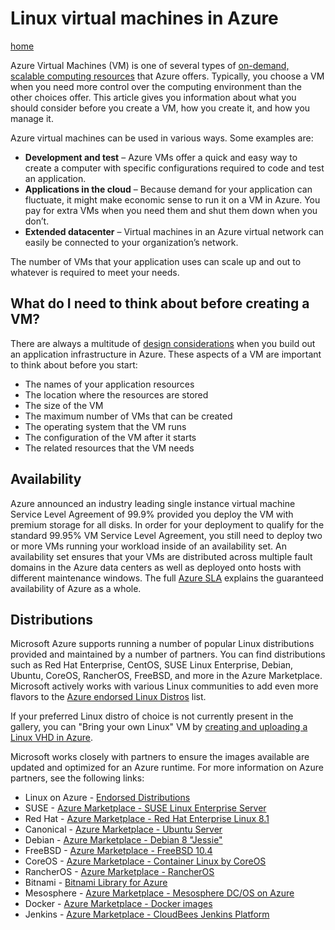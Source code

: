 # Linux virtual machines in Azure

[home](../README.md)

Azure Virtual Machines (VM) is one of several types of [on-demand, scalable computing resources](/azure/architecture/guide/technology-choices/compute-decision-tree) that Azure offers. Typically, you choose a VM when you need more control over the computing environment than the other choices offer. This article gives you information about what you should consider before you create a VM, how you create it, and how you manage it.

Azure virtual machines can be used in various ways. Some examples are:

- **Development and test** – Azure VMs offer a quick and easy way to create a computer with specific configurations required to code and test an application.
- **Applications in the cloud** – Because demand for your application can fluctuate, it might make economic sense to run it on a VM in Azure. You pay for extra VMs when you need them and shut them down when you don’t.
- **Extended datacenter** – Virtual machines in an Azure virtual network can easily be connected to your organization’s network.

The number of VMs that your application uses can scale up and out to whatever is required to meet your needs.

## What do I need to think about before creating a VM?

There are always a multitude of [design considerations](https://docs.microsoft.com/azure/architecture/reference-architectures/n-tier/windows-vm) when you build out an application infrastructure in Azure. These aspects of a VM are important to think about before you start:

- The names of your application resources
- The location where the resources are stored
- The size of the VM
- The maximum number of VMs that can be created
- The operating system that the VM runs
- The configuration of the VM after it starts
- The related resources that the VM needs

## Availability

Azure announced an industry leading single instance virtual machine Service Level Agreement of 99.9% provided you deploy the VM with premium storage for all disks. In order for your deployment to qualify for the standard 99.95% VM Service Level Agreement, you still need to deploy two or more VMs running your workload inside of an availability set. An availability set ensures that your VMs are distributed across multiple fault domains in the Azure data centers as well as deployed onto hosts with different maintenance windows. The full [Azure SLA](https://azure.microsoft.com/support/legal/sla/virtual-machines/) explains the guaranteed availability of Azure as a whole.

## Distributions

Microsoft Azure supports running a number of popular Linux distributions provided and maintained by a number of partners. You can find distributions such as Red Hat Enterprise, CentOS, SUSE Linux Enterprise, Debian, Ubuntu, CoreOS, RancherOS, FreeBSD, and more in the Azure Marketplace. Microsoft actively works with various Linux communities to add even more flavors to the [Azure endorsed Linux Distros](endorsed-distros.md) list.

If your preferred Linux distro of choice is not currently present in the gallery, you can "Bring your own Linux" VM by [creating and uploading a Linux VHD in Azure](create-upload-generic.md).

Microsoft works closely with partners to ensure the images available are updated and optimized for an Azure runtime. For more information on Azure partners, see the following links:

- Linux on Azure - [Endorsed Distributions](endorsed-distros.md)
- SUSE - [Azure Marketplace - SUSE Linux Enterprise Server](https://azuremarketplace.microsoft.com/marketplace/apps?search=suse%20sles&page=1)
- Red Hat - [Azure Marketplace - Red Hat Enterprise Linux 8.1](https://azuremarketplace.microsoft.com/marketplace/apps/RedHat.RedHatEnterpriseLinux81-ARM)
- Canonical - [Azure Marketplace - Ubuntu Server](https://azuremarketplace.microsoft.com/marketplace/apps/Canonical.UbuntuServer)
- Debian - [Azure Marketplace - Debian 8 "Jessie"](https://azuremarketplace.microsoft.com/marketplace/apps/credativ.debian)
- FreeBSD - [Azure Marketplace - FreeBSD 10.4](https://azuremarketplace.microsoft.com/marketplace/apps/Microsoft.FreeBSD104)
- CoreOS - [Azure Marketplace - Container Linux by CoreOS](https://azuremarketplace.microsoft.com/marketplace/apps/CoreOS.CoreOS)
- RancherOS - [Azure Marketplace - RancherOS](https://azuremarketplace.microsoft.com/marketplace/apps/rancher.rancheros)
- Bitnami - [Bitnami Library for Azure](https://azure.bitnami.com/)
- Mesosphere - [Azure Marketplace - Mesosphere DC/OS on Azure](https://azure.microsoft.com/services/kubernetes-service/mesosphere/)
- Docker - [Azure Marketplace - Docker images](https://azuremarketplace.microsoft.com/marketplace/apps?search=docker&page=1&filters=virtual-machine-images)
- Jenkins - [Azure Marketplace - CloudBees Jenkins Platform](https://azuremarketplace.microsoft.com/en-us/marketplace/apps/cloudbees.cloudbees-core-contact)
